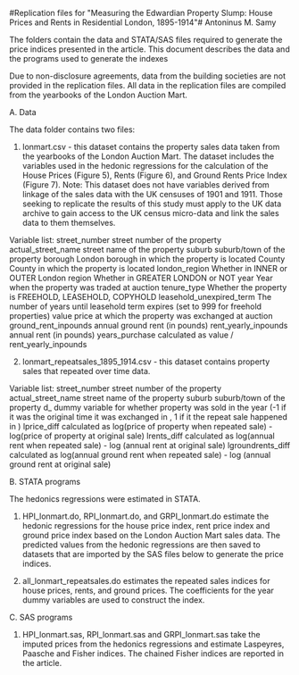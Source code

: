 #Replication files for "Measuring the Edwardian Property Slump: House Prices and Rents in Residential London, 1895-1914"#
Antoninus M. Samy

The folders contain the data and STATA/SAS files required to generate the price indices presented in the article. This document describes the data and the programs used to generate the indexes

Due to non-disclosure agreements, data from the building societies are not provided in the replication files. All data in the replication files are compiled from the yearbooks of the London Auction Mart.

A. Data

The data folder contains two files:
1. lonmart.csv - this dataset contains the property sales data taken from the yearbooks of the London Auction Mart. The dataset includes the variables used in the hedonic regressions for the calculation of the House Prices (Figure 5), Rents (Figure 6), and Ground Rents Price Index (Figure 7). Note: This dataset does not have variables derived from linkage of the sales data with the UK censuses of 1901 and 1911. Those seeking to replicate the results of this study must apply to the UK data archive to gain access to the UK census micro-data and link the sales data to them themselves.

Variable list:
street_number			street number of the property
actual_street_name		street name of the property
suburb				suburb/town of the property
borough				London borough in which the property is located
County				County in which the property is located
london_region			Whether in INNER or OUTER London
region				Whether in GREATER LONDON or NOT
year				Year when the property was traded at auction
tenure_type			Whether the property is FREEHOLD, LEASEHOLD, COPYHOLD
leasehold_unexpired_term	The number of years until leasehold term expires (set to 999 for freehold properties)
value				price at which the property was exchanged at auction
ground_rent_inpounds		annual ground rent (in pounds)
rent_yearly_inpounds		annual rent (in pounds)
years_purchase			calculated as value / rent_yearly_inpounds


2. lonmart_repeatsales_1895_1914.csv - this dataset contains property sales that repeated over time data.

Variable list:
street_number			street number of the property
actual_street_name		street name of the property
suburb				suburb/town of the property
d_<year>			dummy variable for whether property was sold in the year (-1 if it was the original 				time it was exchanged in <year>, 1 if it the repeat sale happened in <year>)
lprice_diff			calculated as log(price of property when repeated sale) - log(price of property at original sale)
lrents_diff			calculated as log(annual rent when repeated sale) - log (annual rent at original sale)
lgroundrents_diff		calculated as log(annual ground rent when repeated sale) - log (annual ground rent at original sale)
	

B. STATA programs

The hedonics regressions were estimated in STATA.

1. HPI_lonmart.do, RPI_lonmart.do, and GRPI_lonmart.do estimate the hedonic regressions for the house price index, rent price index and ground price index based on the London Auction Mart sales data. The predicted values from the hedonic regressions are then saved to datasets that are imported by the SAS files below to generate the price indices.

2. all_lonmart_repeatsales.do estimates the repeated sales indices for house prices, rents, and ground prices. The coefficients for the year dummy variables are used to construct the index. 



C. SAS programs

1. HPI_lonmart.sas, RPI_lonmart.sas and GRPI_lonmart.sas take the imputed prices from the hedonics regressions and estimate Laspeyres, Paasche and Fisher indices. The chained Fisher indices are reported in the article.

